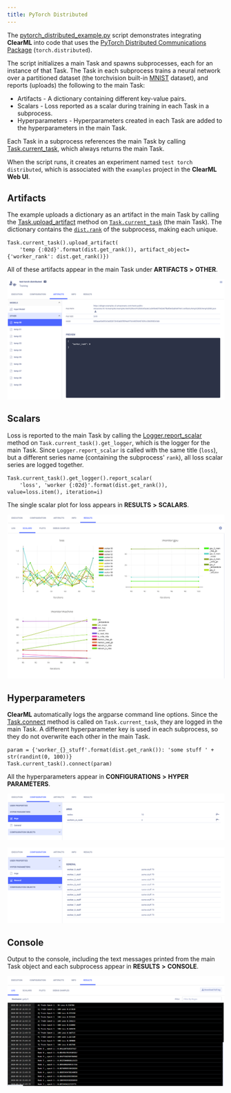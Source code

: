 ```yaml
---
title: PyTorch Distributed
---
```


The [pytorch_distributed_example.py](https://github.com/allegroai/clearml/blob/master/examples/frameworks/pytorch/pytorch_distributed_example.py) 
script demonstrates integrating **ClearML** into code that uses the [PyTorch Distributed Communications Package](https://pytorch.org/docs/stable/distributed.html) 
(`torch.distributed`). 

The script initializes a main Task and spawns subprocesses, each for an instance of that Task. 
The Task in each subprocess trains a neural network over a partitioned dataset (the torchvision built-in [MNIST](https://pytorch.org/vision/stable/datasets.html#mnist) 
dataset), and reports (uploads) the following to the main Task:

* Artifacts - A dictionary containing different key-value pairs.
* Scalars - Loss reported as a scalar during training in each Task in a subprocess.
* Hyperparameters - Hyperparameters created in each Task are added to the hyperparameters in the main Task.

Each Task in a subprocess references the main Task by calling [Task.current_task](../../references/sdk/task#taskcurrent_task), which always returns 
the main Task.

When the script runs, it creates an experiment named `test torch distributed`, which is associated with the `examples` project 
in the **ClearML Web UI**.

## Artifacts

The example uploads a dictionary as an artifact in the main Task by calling the [Task.upload_artifact](../../references/sdk/task.md#upload_artifact) 
method on [`Task.current_task`](../../references/sdk/task.md#taskcurrent_task) (the main Task). The dictionary contains the [`dist.rank`](https://pytorch.org/docs/stable/distributed.html#torch.distributed.get_rank) 
of the subprocess, making each unique.

    Task.current_task().upload_artifact(
        'temp {:02d}'.format(dist.get_rank()), artifact_object={'worker_rank': dist.get_rank()})

All of these artifacts appear in the main Task under **ARTIFACTS** **>** **OTHER**.

![image](../../img/examples_pytorch_distributed_example_09.png)

## Scalars

Loss is reported to the main Task by calling the [Logger.report_scalar](../../references/sdk/logger#report_scalar) 
method on `Task.current_task().get_logger`, which is the logger for the main Task. Since `Logger.report_scalar` is called 
with the same title (`loss`), but a different series name (containing the subprocess' `rank`), all loss scalar series are 
logged together.

    Task.current_task().get_logger().report_scalar(
        'loss', 'worker {:02d}'.format(dist.get_rank()), value=loss.item(), iteration=i)

The single scalar plot for loss appears in **RESULTS** **>** **SCALARS**.

![image](../../img/examples_pytorch_distributed_example_08.png)

## Hyperparameters

**ClearML** automatically logs the argparse command line options. Since the [Task.connect](../../references/sdk/task#connect) 
method is called on `Task.current_task`, they are logged in the main Task. A different hyperparameter key is used in each 
subprocess, so they do not overwrite each other in the main Task.

    param = {'worker_{}_stuff'.format(dist.get_rank()): 'some stuff ' + str(randint(0, 100))}
    Task.current_task().connect(param)

All the hyperparameters appear in **CONFIGURATIONS** **>** **HYPER PARAMETERS**.

![image](../../img/examples_pytorch_distributed_example_01.png)

![image](../../img/examples_pytorch_distributed_example_01a.png)

## Console

Output to the console, including the text messages printed from the main Task object and each subprocess appear in **RESULTS** **>** **CONSOLE**.

![image](../../img/examples_pytorch_distributed_example_06.png)